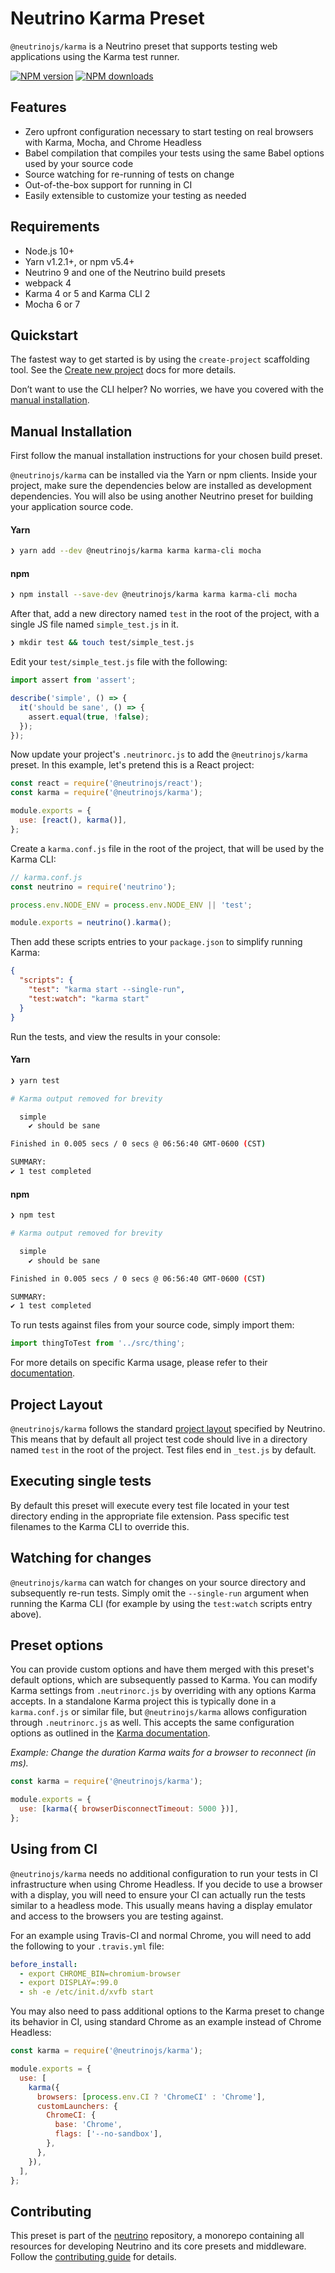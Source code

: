 # Neutrino Karma Preset

`@neutrinojs/karma` is a Neutrino preset that supports testing web applications
using the Karma test runner.

[![NPM version][npm-image]][npm-url] [![NPM downloads][npm-downloads]][npm-url]

## Features

- Zero upfront configuration necessary to start testing on real browsers with
  Karma, Mocha, and Chrome Headless
- Babel compilation that compiles your tests using the same Babel options used
  by your source code
- Source watching for re-running of tests on change
- Out-of-the-box support for running in CI
- Easily extensible to customize your testing as needed

## Requirements

- Node.js 10+
- Yarn v1.2.1+, or npm v5.4+
- Neutrino 9 and one of the Neutrino build presets
- webpack 4
- Karma 4 or 5 and Karma CLI 2
- Mocha 6 or 7

## Quickstart

The fastest way to get started is by using the `create-project` scaffolding
tool. See the
[Create new project](https://neutrinojs.org/installation/create-new-project/)
docs for more details.

Don’t want to use the CLI helper? No worries, we have you covered with the
[manual installation](#manual-installation).

## Manual Installation

First follow the manual installation instructions for your chosen build preset.

`@neutrinojs/karma` can be installed via the Yarn or npm clients. Inside your
project, make sure the dependencies below are installed as development
dependencies. You will also be using another Neutrino preset for building your
application source code.

#### Yarn

```bash
❯ yarn add --dev @neutrinojs/karma karma karma-cli mocha
```

#### npm

```bash
❯ npm install --save-dev @neutrinojs/karma karma karma-cli mocha
```

After that, add a new directory named `test` in the root of the project, with a
single JS file named `simple_test.js` in it.

```bash
❯ mkdir test && touch test/simple_test.js
```

Edit your `test/simple_test.js` file with the following:

```js
import assert from 'assert';

describe('simple', () => {
  it('should be sane', () => {
    assert.equal(true, !false);
  });
});
```

Now update your project's `.neutrinorc.js` to add the `@neutrinojs/karma`
preset. In this example, let's pretend this is a React project:

```js
const react = require('@neutrinojs/react');
const karma = require('@neutrinojs/karma');

module.exports = {
  use: [react(), karma()],
};
```

Create a `karma.conf.js` file in the root of the project, that will be used by
the Karma CLI:

```js
// karma.conf.js
const neutrino = require('neutrino');

process.env.NODE_ENV = process.env.NODE_ENV || 'test';

module.exports = neutrino().karma();
```

Then add these scripts entries to your `package.json` to simplify running Karma:

```json
{
  "scripts": {
    "test": "karma start --single-run",
    "test:watch": "karma start"
  }
}
```

Run the tests, and view the results in your console:

#### Yarn

```bash
❯ yarn test

# Karma output removed for brevity

  simple
    ✔ should be sane

Finished in 0.005 secs / 0 secs @ 06:56:40 GMT-0600 (CST)

SUMMARY:
✔ 1 test completed
```

#### npm

```bash
❯ npm test

# Karma output removed for brevity

  simple
    ✔ should be sane

Finished in 0.005 secs / 0 secs @ 06:56:40 GMT-0600 (CST)

SUMMARY:
✔ 1 test completed
```

To run tests against files from your source code, simply import them:

```js
import thingToTest from '../src/thing';
```

For more details on specific Karma usage, please refer to their
[documentation](https://karma-runner.github.io/2.0/index.html).

## Project Layout

`@neutrinojs/karma` follows the standard
[project layout](https://neutrinojs.org/project-layout/) specified by Neutrino.
This means that by default all project test code should live in a directory
named `test` in the root of the project. Test files end in `_test.js` by
default.

## Executing single tests

By default this preset will execute every test file located in your test
directory ending in the appropriate file extension. Pass specific test filenames
to the Karma CLI to override this.

## Watching for changes

`@neutrinojs/karma` can watch for changes on your source directory and
subsequently re-run tests. Simply omit the `--single-run` argument when running
the Karma CLI (for example by using the `test:watch` scripts entry above).

## Preset options

You can provide custom options and have them merged with this preset's default
options, which are subsequently passed to Karma. You can modify Karma settings
from `.neutrinorc.js` by overriding with any options Karma accepts. In a
standalone Karma project this is typically done in a `karma.conf.js` or similar
file, but `@neutrinojs/karma` allows configuration through `.neutrinorc.js` as
well. This accepts the same configuration options as outlined in the
[Karma documentation](https://karma-runner.github.io/2.0/config/configuration-file.html).

_Example: Change the duration Karma waits for a browser to reconnect (in ms)._

```js
const karma = require('@neutrinojs/karma');

module.exports = {
  use: [karma({ browserDisconnectTimeout: 5000 })],
};
```

## Using from CI

`@neutrinojs/karma` needs no additional configuration to run your tests in CI
infrastructure when using Chrome Headless. If you decide to use a browser with a
display, you will need to ensure your CI can actually run the tests similar to a
headless mode. This usually means having a display emulator and access to the
browsers you are testing against.

For an example using Travis-CI and normal Chrome, you will need to add the
following to your `.travis.yml` file:

```yaml
before_install:
  - export CHROME_BIN=chromium-browser
  - export DISPLAY=:99.0
  - sh -e /etc/init.d/xvfb start
```

You may also need to pass additional options to the Karma preset to change its
behavior in CI, using standard Chrome as an example instead of Chrome Headless:

```js
const karma = require('@neutrinojs/karma');

module.exports = {
  use: [
    karma({
      browsers: [process.env.CI ? 'ChromeCI' : 'Chrome'],
      customLaunchers: {
        ChromeCI: {
          base: 'Chrome',
          flags: ['--no-sandbox'],
        },
      },
    }),
  ],
};
```

## Contributing

This preset is part of the [neutrino](https://github.com/neutrinojs/neutrino)
repository, a monorepo containing all resources for developing Neutrino and its
core presets and middleware. Follow the
[contributing guide](https://neutrinojs.org/contributing/) for details.

[npm-image]: https://img.shields.io/npm/v/@neutrinojs/karma.svg
[npm-downloads]: https://img.shields.io/npm/dt/@neutrinojs/karma.svg
[npm-url]: https://www.npmjs.com/package/@neutrinojs/karma
